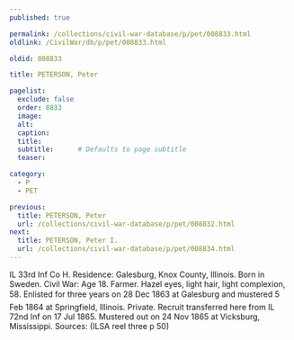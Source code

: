 ```yaml
---
published: true

permalink: /collections/civil-war-database/p/pet/008833.html
oldlink: /CivilWar/db/p/pet/008833.html

oldid: 008833

title: PETERSON, Peter

pagelist:
  exclude: false
  order: 8833
  image: 
  alt:
  caption:
  title:
  subtitle:      # Defaults to page subtitle
  teaser:

category: 
  - P 
  - PET

previous:
  title: PETERSON, Peter
  url: /collections/civil-war-database/p/pet/008832.html  
next:
  title: PETERSON, Peter I.
  url: /collections/civil-war-database/p/pet/008834.html   
---
```

IL 33rd Inf Co H. Residence: Galesburg, Knox County, Illinois. Born in Sweden. Civil War: Age 18. Farmer. Hazel eyes, light hair, light complexion, 5&#146;8&#148;. Enlisted for three years on 28 Dec 1863 at Galesburg and mustered 5 Feb 1864 at Springfield, Illinois. Private. Recruit transferred here from IL 72nd Inf on 17 Jul 1865. Mustered out on 24 Nov 1865 at Vicksburg, Mississippi. Sources: (ILSA reel three p 50)